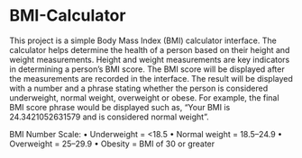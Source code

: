 
# BMI-Calculator
This project is a simple Body Mass Index (BMI) calculator interface. The calculator helps determine the health of a person based on their height 
and weight measurements. Height and weight measurements are key indicators in determining a person’s BMI score. The BMI score will be displayed 
after the measurements are recorded in the interface. The result will be displayed with a number and a phrase stating whether the person is considered 
underweight, normal weight, overweight or obese. For example, the final BMI score phrase would be displayed such as, “Your BMI is 24.3421052631579 and 
is considered normal weight”.

BMI Number Scale:
•	Underweight = <18.5
•	Normal weight = 18.5–24.9 
•	Overweight = 25–29.9 
•	Obesity = BMI of 30 or greater 




  

